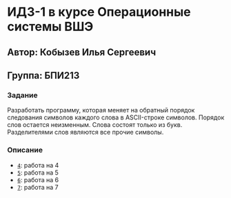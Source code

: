 # ИДЗ-1 в курсе Операционные системы ВШЭ
## Автор: Кобызев Илья Сергеевич
## Группа: БПИ213

### Задание
Разработать программу, которая меняет на обратный порядок следования символов каждого слова в ASCII-строке символов. Порядок слов остается неизменным. Слова состоят только из букв.
Разделителями слов являются все прочие символы.

### Описание
- [`4`](https://github.com/KobyzevIlya/OS/tree/master/idz1/4): работа на 4
- [`5`](https://github.com/KobyzevIlya/OS/tree/master/idz1/5): работа на 5
- [`6`](https://github.com/KobyzevIlya/OS/tree/master/idz1/6): работа на 6
- [`7`](https://github.com/KobyzevIlya/OS/tree/master/idz1/7): работа на 7
